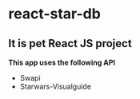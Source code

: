 # react-star-db

## It is pet React JS project

**This app uses the following API**

- Swapi
- Starwars-Visualguide
